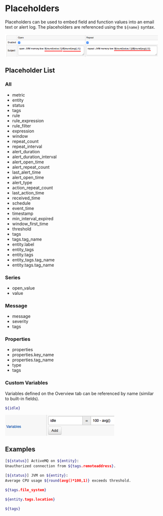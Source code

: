# Placeholders

Placeholders can be used to embed field and function values into an email text or alert log.
The placeholders are referenced using the `${name}` syntax.

![](images/placeholders.png "placeholders")

## Placeholder List

### All

* metric
* entity
* status
* tags
* rule
* rule_expression
* rule_filter
* expression
* window
* repeat_count
* repeat_interval
* alert_duration
* alert_duration_interval
* alert_open_time
* alert_repeat_count
* last_alert_time
* alert_open_time
* alert_type
* action_repeat_count
* last_action_time
* received_time
* schedule
* event_time
* timestamp
* min_interval_expired
* window_first_time
* threshold
* tags
* tags.tag_name
* entity.label
* entity_tags
* entity.tags
* entity_tags.tag_name
* entity.tags.tag_name

### Series

* open_value
* value

### Message

* message
* severity
* tags

### Properties

* properties
* properties.key_name
* properties.tag_name
* type
* tags

### Custom Variables

Variables defined on the Overview tab can be referenced by name (similar to built-in fields).

```sh
${idle}
```

![](images/variables.png "variables")

## Examples

```sh
[${status}] ActiveMQ on ${entity}:
Unauthorized connection from ${tags.remoteaddress}.
```

```sh
[${status}] JVM on ${entity}:
Average CPU usage ${round(avg()*100,1)} exceeds threshold.
```

```sh
${tags.file_system}
```

```sh
${entity.tags.location}
```

```sh
${tags}
```
